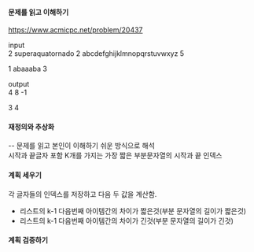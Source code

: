 #### 문제를 읽고 이해하기
https://www.acmicpc.net/problem/20437

input</br>
2
superaquatornado
2
abcdefghijklmnopqrstuvwxyz
5

1
abaaaba
3

output</br>
4 8
-1

3 4

#### 재정의와 추상화<br>
-- 문제를 읽고 본인이 이해하기 쉬운 방식으로 해석<br>
시작과 끝글자 포함 K개를 가지는 가장 짧은 부분문자열의 시작과 끝 인덱스

#### 계획 세우기<br>
각 글자들의 인덱스를 저장하고 다음 두 값을 계산함.
- 리스트의 k-1 다음번째 아이템간의 차이가 짧은것(부분 문자열의 길이가 짧은것)
- 리스트의 k-1 다음번째 아이템간의 차이가 긴것(부분 문자열의 길이가 긴것)

#### 계획 검증하기
